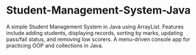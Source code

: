 # Student-Management-System-Java
A simple Student Management System in Java using ArrayList. Features include adding students, displaying records, sorting by marks, updating pass/fail status, and removing low scorers. A menu-driven console app for practicing OOP and collections in Java.
